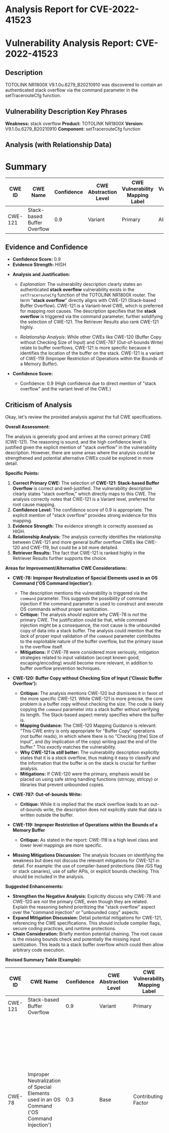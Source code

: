 # Analysis Report for CVE-2022-41523

# Vulnerability Analysis Report: CVE-2022-41523

## Description

TOTOLINK NR1800X V9.1.0u.6279_B20210910 was discovered to contain an authenticated stack overflow via the command parameter in the setTracerouteCfg function.

## Vulnerability Description Key Phrases

**Weakness:** stack overflow
**Product:** TOTOLINK NR1800X
**Version:** V9.1.0u.6279_B20210910
**Component:** setTracerouteCfg function

## Analysis (with Relationship Data)

# Summary
| CWE ID | CWE Name | Confidence | CWE Abstraction Level | CWE Vulnerability Mapping Label | CWE-Vulnerability Mapping Notes |
|---|---|---|---|---|---|
| CWE-121 | Stack-based Buffer Overflow | 0.9 | Variant | Primary | Allowed |

## Evidence and Confidence

*   **Confidence Score:** 0.9
*   **Evidence Strength:** HIGH

- **Analysis and Justification:**  
  - *Explanation:* The vulnerability description clearly states an authenticated **stack overflow** vulnerability exists in the `setTracerouteCfg` function of the TOTOLINK NR1800X router. The term "**stack overflow**" directly aligns with CWE-121 (Stack-based Buffer Overflow). CWE-121 is a Variant-level CWE, which is preferred for mapping root causes. The description specifies that the **stack overflow** is triggered via the command parameter, further solidifying the selection of CWE-121. The Retriever Results also rank CWE-121 highly.
  
  - *Relationship Analysis:* While other CWEs like CWE-120 (Buffer Copy without Checking Size of Input) and CWE-787 (Out-of-bounds Write) relate to buffer overflows, CWE-121 is more specific because it identifies the location of the buffer on the stack. CWE-121 is a variant of CWE-119 (Improper Restriction of Operations within the Bounds of a Memory Buffer).

- **Confidence Score:**  
  - Confidence: 0.9 (High confidence due to direct mention of "stack overflow" and the variant level of the CWE.)

## Criticism of Analysis

Okay, let's review the provided analysis against the full CWE specifications.

**Overall Assessment:**

The analysis is generally good and arrives at the correct primary CWE (CWE-121). The reasoning is sound, and the high confidence level is justified given the explicit mention of "stack overflow" in the vulnerability description. However, there are some areas where the analysis could be strengthened and potential alternative CWEs could be explored in more detail.

**Specific Points:**

1.  **Correct Primary CWE:** The selection of **CWE-121: Stack-based Buffer Overflow** is correct and well-justified. The vulnerability description clearly states "stack overflow," which directly maps to this CWE. The analysis correctly notes that CWE-121 is a Variant level, preferred for root cause mapping.
2.  **Confidence Level:** The confidence score of 0.9 is appropriate. The explicit mention of "stack overflow" provides strong evidence for this mapping.
3.  **Evidence Strength:** The evidence strength is correctly assessed as HIGH.
4.  **Relationship Analysis:** The analysis correctly identifies the relationship between CWE-121 and more general buffer overflow CWEs like CWE-120 and CWE-119, but could be a bit more detailed.
5.  **Retriever Results:** The fact that CWE-121 is ranked highly in the Retriever Results further supports the choice.

**Areas for Improvement/Alternative CWE Considerations:**

*   **CWE-78: Improper Neutralization of Special Elements used in an OS Command ('OS Command Injection'):**

    *   The description mentions the vulnerability is triggered via the `command` parameter. This suggests the possibility of command injection if the command parameter is used to construct and execute OS commands without proper sanitization.
    *   **Critique:** The analysis *should* explore why CWE-78 is *not* the primary CWE. The justification could be that, while command injection *might* be a consequence, the root cause is the unbounded copy of data into a stack buffer. The analysis could mention that the *lack* of proper input validation of the `command` parameter contributes to the exploitable nature of the buffer overflow, but the primary issue is the overflow itself.
    *   **Mitigations:** If CWE-78 were considered more seriously, mitigation strategies related to input validation (accept known good, escaping/encoding) would become more relevant, in addition to buffer overflow prevention techniques.

*   **CWE-120: Buffer Copy without Checking Size of Input ('Classic Buffer Overflow'):**

    *   **Critique:** The analysis mentions CWE-120 but dismisses it in favor of the more specific CWE-121. While CWE-121 is more precise, the core problem *is* a buffer copy without checking the size.  The code is likely copying the `command` parameter into a stack buffer without verifying its length.  The Stack-based aspect merely specifies where the buffer is.
    *   **Mapping Guidance:** The CWE-120 Mapping Guidance is relevant: "This CWE entry is only appropriate for "Buffer Copy" operations (not buffer reads), in which where there is no "Checking [the] Size of Input", and (by implication of the copy) writing past the end of the buffer."  This *exactly* matches the vulnerability.
    *   **Why CWE-121 is *still* better:** The vulnerability description explicitly states that it is a *stack* overflow, thus making it easy to classify and the information that the buffer is on the stack is crucial for further analysis.
    *   **Mitigations:** If CWE-120 were the primary, emphasis would be placed on using safe string handling functions (strncpy, strlcpy) or libraries that prevent unbounded copies.

*   **CWE-787: Out-of-bounds Write:**

    *   **Critique:** While it is implied that the stack overflow leads to an out-of-bounds write, the description does not explicitly state that data is written outside the buffer.

*   **CWE-119: Improper Restriction of Operations within the Bounds of a Memory Buffer**

    *   **Critique:** As stated in the report: CWE-119 is a high level class and lower level mappings are more specific.

*   **Missing Mitigations Discussion:** The analysis focuses on identifying the weakness but does not discuss the relevant mitigations for CWE-121 in detail. For example: the use of compiler-based protections (like /GS flag or stack canaries), use of safer APIs, or explicit bounds checking. This should be included in the analysis.

**Suggested Enhancements:**

*   **Strengthen the Negative Analysis:** Explicitly discuss why CWE-78 and CWE-120 are *not* the primary CWE, even though they are related. Explain the reasoning behind prioritizing the "stack overflow" aspect over the "command injection" or "unbounded copy" aspects.
*   **Expand Mitigation Discussion:** Detail potential mitigations for CWE-121, referencing the CWE specifications. This should include compiler flags, secure coding practices, and runtime protections.
*   **Chain Consideration:** Briefly mention potential chaining.  The root cause is the missing bounds check and potentially the missing input sanitization. This leads to a stack buffer overflow which could then allow arbitrary code execution.

**Revised Summary Table (Example):**

| CWE ID | CWE Name | Confidence | CWE Abstraction Level | CWE Vulnerability Mapping Label | CWE-Vulnerability Mapping Notes |
|---|---|---|---|---|---|
| CWE-121 | Stack-based Buffer Overflow | 0.9 | Variant | Primary | Allowed |
| CWE-78 | Improper Neutralization of Special Elements used in an OS Command ('OS Command Injection') | 0.3 | Base | Contributing Factor | While command injection *might* be a consequence, the root cause is the unbounded copy of data into a stack buffer. The lack of proper input validation of the `command` parameter contributes to the exploitable nature of the buffer overflow, but the primary issue is the overflow itself. |
| CWE-120 | Buffer Copy without Checking Size of Input ('Classic Buffer Overflow') | 0.5 | Base | Underlying Issue | While CWE-121 is more precise, the core problem *is* a buffer copy without checking the size. The Stack-based aspect merely specifies where the buffer is. However, the vulnerability description explicitly states that it is a *stack* overflow, thus making it easy to classify and the information that the buffer is on the stack is crucial for further analysis. |

By incorporating these suggestions, the analysis can be made more comprehensive and demonstrate a deeper understanding of the nuances involved in CWE mapping.

## Final Resolution

# Summary

| CWE ID | CWE Name | Confidence | CWE Abstraction Level | CWE Vulnerability Mapping Label | CWE-Vulnerability Mapping Notes |
|---|---|---|---|---|---|
| CWE-121 | Stack-based Buffer Overflow | 0.9 | Variant | Primary | Allowed |
| CWE-120 | Buffer Copy without Checking Size of Input ('Classic Buffer Overflow') | 0.5 | Base | Contributing Factor | While CWE-121 is more precise because the vulnerability description explicitly mentions a stack overflow, the core problem stems from a buffer copy without checking the size of the input. |
| CWE-78 | Improper Neutralization of Special Elements used in an OS Command ('OS Command Injection') | 0.3 | Base | Contributing Factor | While command injection *might* be a consequence if the `command` parameter is used to construct and execute OS commands without proper sanitization, the root cause is the unbounded copy of data into a stack buffer. The lack of proper input validation of the `command` parameter contributes to the exploitable nature of the buffer overflow, but the primary issue is the overflow itself. |

## Evidence and Confidence

*   **Confidence Score:** 0.9
*   **Evidence Strength:** HIGH

## Relationship Analysis

The decision to classify this vulnerability as CWE-121 is primarily based on the explicit mention of "stack overflow" in the vulnerability description. CWE-121 is a variant of CWE-119, providing a more specific classification. Although CWE-120 (Buffer Copy without Checking Size) and CWE-78 (OS Command Injection) are relevant, they are considered secondary because the description emphasizes the stack-based nature of the overflow, and because command injection is only a potential consequence, not necessarily the root cause.

```mermaid
graph TD
    cwe121["CWE-121: Stack-based Buffer Overflow"]
    cwe119["CWE-119: Improper Restriction of Operations within the Bounds of a Memory Buffer"]
    cwe120["CWE-120: Buffer Copy without Checking Size"]
    cwe78["CWE-78: Improper Neutralization of Special Elements used in an OS Command"]

    cwe121 -->|CHILDOF| cwe119
    cwe120 -->|CHILDOF| cwe119
    cwe120 -->|CANPRECEDE| cwe121
    cwe78 -->|CANPRECEDE| cwe121

    classDef primary fill:#f96,stroke:#333,stroke-width:2px
    classDef secondary fill:#69f,stroke:#333
    classDef tertiary fill:#9e9,stroke:#333
    class cwe121 primary
    class cwe119,cwe120,cwe78 secondary
```

## Vulnerability Chain

The vulnerability chain starts with the lack of input validation on the `command` parameter (potentially CWE-78). This allows an attacker to supply an overly long string. Subsequently, the `setTracerouteCfg` function copies this string to a stack-based buffer without proper bounds checking (**ROOTCAUSE**: CWE-120), leading to a **stack overflow** (**WEAKNESS**: CWE-121). This **stack overflow** allows the attacker to overwrite adjacent memory on the stack, potentially hijacking control flow and executing arbitrary code.

## Summary of Analysis

The initial analysis correctly identifies CWE-121 as the primary CWE due to the direct mention of "stack overflow" in the vulnerability description. The criticism highlights the relevance of CWE-120 and CWE-78, which contribute to the vulnerability.

The selection of CWE-121 is justified by the evidence: "TOTOLINK NR1800X V9.1.0u.6279_B20210910 was discovered to contain an authenticated **stack overflow** via the command parameter in the setTracerouteCfg function."

The graph relationships clarify the hierarchical relationship between CWE-121 and CWE-119, as well as the potential for CWE-120 and CWE-78 to precede CWE-121 in the vulnerability chain.

CWE-121 is selected as the primary CWE because it provides the most specific description of the vulnerability based on the available information. While CWE-120 represents the underlying **buffer copy** issue, and CWE-78 represents the potential for command injection, the explicit mention of a **stack overflow** makes CWE-121 the most appropriate primary classification. The inclusion of CWE-120 and CWE-78 as contributing factors provides a more complete picture of the vulnerability.



*Report generated on 2025-03-18 18:16:52*
